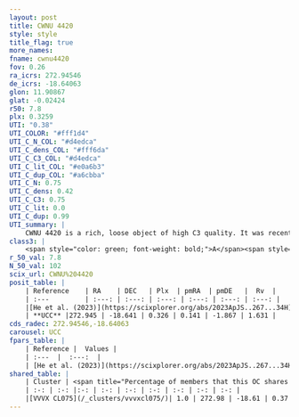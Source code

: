 ```yaml
---
layout: post
title: CWNU 4420
style: style
title_flag: true
more_names: 
fname: cwnu4420
fov: 0.26
ra_icrs: 272.94546
de_icrs: -18.64063
glon: 11.90867
glat: -0.02424
r50: 7.8
plx: 0.3259
UTI: "0.38"
UTI_COLOR: "#fff1d4"
UTI_C_N_COL: "#d4edca"
UTI_C_dens_COL: "#fff6da"
UTI_C_C3_COL: "#d4edca"
UTI_C_lit_COL: "#e0a6b3"
UTI_C_dup_COL: "#a6cbba"
UTI_C_N: 0.75
UTI_C_dens: 0.42
UTI_C_C3: 0.75
UTI_C_lit: 0.0
UTI_C_dup: 0.99
UTI_summary: |
    CWNU 4420 is a rich, loose object of high C3 quality. It was recently reported in the literature.This is a unique object, which shares a very small percentage of members with at least one previously reported entry.
class3: |
    <span style="color: green; font-weight: bold;">A</span><span style="color: #FFC300; font-weight: bold;">B</span>
r_50_val: 7.8
N_50_val: 102
scix_url: CWNU%204420
posit_table: |
    | Reference    | RA    | DEC   | Plx  | pmRA  | pmDE   |  Rv  |
    | :---         | :---: | :---: | :---: | :---: | :---: | :---: |
    |[He et al. (2023)](https://scixplorer.org/abs/2023ApJS..267...34H) | 272.94 | -18.616 | 0.326 | 0.171 | -1.843 | -2.9 |
    | **UCC** |272.945 | -18.641 | 0.326 | 0.141 | -1.867 | 1.631 | 
cds_radec: 272.94546,-18.64063
carousel: UCC
fpars_table: |
    | Reference |  Values |
    | :---  |  :---:  |
    | [He et al. (2023)](https://scixplorer.org/abs/2023ApJS..267...34H) | `A0=4.75, m-M=12.6, logA=6.7` |
shared_table: |
    | Cluster | <span title="Percentage of members that this OC shares with the ones listed">%</span>   | RA   | DEC   | Plx   | pmRA  | pmDE  | Rv | UTI |
    | :-: | :-: |:-: | :-: | :-: | :-: | :-: | :-: | :-: |
    |[VVVX CL075](/_clusters/vvvxcl075/)| 1.0 | 272.98 | -18.61 | 0.37 | -0.01 | -2.2 | 7.25 |0.14 |
---
```


